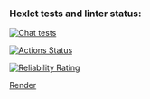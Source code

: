 ### Hexlet tests and linter status:
[![Chat tests](https://github.com/TanyaAl/frontend-project-12/actions/workflows/githubActions.yaml/badge.svg)](https://github.com/TanyaAl/frontend-project-12/actions/workflows/githubActions.yaml)

[![Actions Status](https://github.com/TanyaAl/frontend-project-12/actions/workflows/hexlet-check.yml/badge.svg)](https://github.com/TanyaAl/frontend-project-12/actions)


[![Reliability Rating](https://sonarcloud.io/api/project_badges/measure?project=TanyaAl_frontend-project-12&metric=reliability_rating)](https://sonarcloud.io/summary/new_code?id=TanyaAl_frontend-project-12)

[Render](https://frontend-project-12-iux1.onrender.com/)
